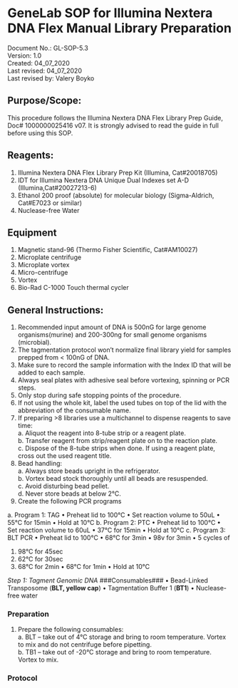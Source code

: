 # GeneLab SOP for Illumina Nextera DNA Flex Manual Library Preparation #
Document No.:	GL-SOP-5.3  
Version:	1.0  
Created:	04_07_2020  
Last revised: 	04_07_2020  
Last revised by:	Valery Boyko  

## Purpose/Scope: ##
This procedure follows the Illumina Nextera DNA Flex Library Prep Guide, Doc# 1000000025416 v07. 
It is strongly advised to read the guide in full before using this SOP. 

## Reagents: ##
1.	Illumina Nextera DNA Flex Library Prep Kit (Illumina, Cat#20018705)
2.	IDT for Illumina Nextera DNA Unique Dual Indexes set A-D (Illumina,Cat#20027213-6)
3.	Ethanol 200 proof (absolute) for molecular biology (Sigma-Aldrich, Cat#E7023 or similar)
4.	Nuclease-free Water 

## Equipment ##
1.	Magnetic stand-96 (Thermo Fisher Scientific, Cat#AM10027) 
2.	Microplate centrifuge
3.	Microplate vortex
4.	Micro-centrifuge
5.	Vortex
6.	Bio-Rad C-1000 Touch thermal cycler

## General Instructions: ##
1.	Recommended input amount of DNA is 500nG for large genome organisms(murine) and 200-300ng for small genome organisms (microbial). 
2.	The tagmentation protocol won’t normalize final library yield for samples prepped from < 100nG of DNA.
3.	Make sure to record the sample information with the Index ID that will be added to each sample. 
4.	Always seal plates with adhesive seal before vortexing, spinning or PCR steps.
5.	Only stop during safe stopping points of the procedure.
6.	If not using the whole kit, label the used tubes on top of the lid with the abbreviation of the consumable name. 
7.	If preparing >8 libraries use a multichannel to dispense reagents to save time:  
  a.	Aliquot the reagent into 8-tube strip or a reagent plate.  
  b.	Transfer reagent from strip/reagent plate on to the reaction plate.  
  c.	Dispose of the 8-tube strips when done. If using a reagent plate, cross out the used reagent title.  
8.	Bead handling:  
  a.	Always store beads upright in the refrigerator.  
  b.	Vortex bead stock thoroughly until all beads are resuspended.  
  c.	Avoid disturbing bead pellet.  
  d.	Never store beads at below 2°C.
9.	Create the following PCR programs 

a.	Program 1: TAG 
•	Preheat lid to 100°C
•	Set reaction volume to 50uL
•	55°C for 15min
•	Hold at 10°C
b.	Program 2: PTC 
•	Preheat lid to 100°C
•	Set reaction volume to 60uL
•	37°C for 15min
•	Hold at 10°C
c.	Program 3: BLT PCR
•	Preheat lid to 100°C
•	68°C for 3min
•	98v for 3min
•	5 cycles of
1.	98°C for 45sec
2.	62°C for 30sec
3.	68°C for 2min
•	68°C for 1min
•	Hold at 10°C

*Step 1: Tagment Genomic DNA*
###Consumables###
•	Bead-Linked Transposome (**BLT, yellow cap**)
•	Tagmentation Buffer 1 (**BT1**) 
•	Nuclease-free water

### Preparation ###
1.	Prepare the following consumables:  
  a.	BLT – take out of 4°C storage and bring to room temperature. Vortex to mix and do not centrifuge before pipetting.  
  b.	TB1 – take out of -20°C storage and bring to room temperature. Vortex to mix.  

### Protocol ###



